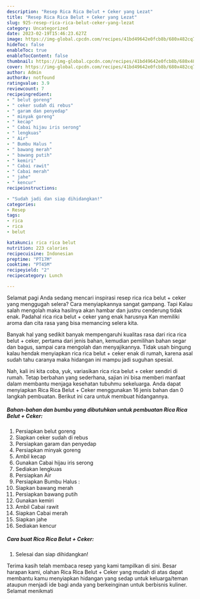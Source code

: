 ```yaml
---
description: "Resep Rica Rica Belut + Ceker yang Lezat"
title: "Resep Rica Rica Belut + Ceker yang Lezat"
slug: 925-resep-rica-rica-belut-ceker-yang-lezat
category: Uncategorized
date: 2023-02-19T15:46:23.627Z
image: https://img-global.cpcdn.com/recipes/41bd49642e0fcb8b/680x482cq70/rica-rica-belut-ceker-foto-resep-utama.jpg
hideToc: false
enableToc: true
enableTocContent: false
thumbnail: https://img-global.cpcdn.com/recipes/41bd49642e0fcb8b/680x482cq70/rica-rica-belut-ceker-foto-resep-utama.jpg
cover: https://img-global.cpcdn.com/recipes/41bd49642e0fcb8b/680x482cq70/rica-rica-belut-ceker-foto-resep-utama.jpg
author: Admin
authorAv: notfound
ratingvalue: 3.9
reviewcount: 7
recipeingredient:
- " belut goreng"
- " ceker sudah di rebus"
- " garam dan penyedap"
- " minyak goreng"
- " kecap"
- " Cabai hijau iris serong"
- " lengkuas"
- " Air"
- " Bumbu Halus "
- " bawang merah"
- " bawang putih"
- " kemiri"
- " Cabai rawit"
- " Cabai merah"
- " jahe"
- " kencur"
recipeinstructions:

- "Sudah jadi dan siap dihidangkan!"
categories:
- Resep
tags:
- rica
- rica
- belut

katakunci: rica rica belut 
nutrition: 223 calories
recipecuisine: Indonesian
preptime: "PT17M"
cooktime: "PT45M"
recipeyield: "2"
recipecategory: Lunch

---
```



Selamat pagi Anda sedang mencari inspirasi resep rica rica belut + ceker yang menggugah selera? Cara menyiapkannya sangat gampang. Tapi Kalau salah mengolah maka hasilnya akan hambar dan justru cenderung tidak enak. Padahal rica rica belut + ceker yang enak harusnya Kan memiliki aroma dan cita rasa yang bisa memancing selera kita.


Banyak hal yang sedikit banyak mempengaruhi kualitas rasa dari rica rica belut + ceker, pertama dari jenis bahan, kemudian pemilihan bahan segar dan bagus, sampai cara mengolah dan menyajikannya. Tidak usah bingung kalau hendak menyiapkan rica rica belut + ceker enak di rumah, karena asal sudah tahu caranya maka hidangan ini mampu jadi suguhan spesial.




Nah, kali ini kita coba, yuk, variasikan rica rica belut + ceker sendiri di rumah. Tetap berbahan yang sederhana, sajian ini bisa memberi manfaat dalam membantu menjaga kesehatan tubuhmu sekeluarga. Anda dapat menyiapkan Rica Rica Belut + Ceker menggunakan 16 jenis bahan dan 0 langkah pembuatan. Berikut ini cara untuk membuat hidangannya.

<!--inarticleads1-->

##### Bahan-bahan dan bumbu yang dibutuhkan untuk pembuatan Rica Rica Belut + Ceker:

1. Persiapkan  belut goreng
1. Siapkan  ceker sudah di rebus
1. Persiapkan  garam dan penyedap
1. Persiapkan  minyak goreng
1. Ambil  kecap
1. Gunakan  Cabai hijau iris serong
1. Sediakan  lengkuas
1. Persiapkan  Air
1. Persiapkan  Bumbu Halus :
1. Siapkan  bawang merah
1. Persiapkan  bawang putih
1. Gunakan  kemiri
1. Ambil  Cabai rawit
1. Siapkan  Cabai merah
1. Siapkan  jahe
1. Sediakan  kencur




<!--inarticleads2-->

##### Cara buat Rica Rica Belut + Ceker:


1. Selesai dan siap dihidangkan!



Terima kasih telah membaca resep yang kami tampilkan di sini. Besar harapan kami, olahan Rica Rica Belut + Ceker yang mudah di atas dapat membantu kamu menyiapkan hidangan yang sedap untuk keluarga/teman ataupun menjadi ide bagi anda yang berkeinginan untuk berbisnis kuliner. Selamat menikmati
